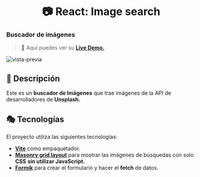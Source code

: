 <div align='center'>

# 📷 React: Image search

</div>

### Buscador de imágenes

> 🧩 Aquí puedes ver su [**Live Demo.**](https://buscador-de-imagenes-abraham.netlify.app/)

![vista-previa](./public/preview/01-page-preview.png)

## 🚀 Descripción

Este es un **buscador de Imágenes** que trae imágenes de la API de desarrolladores de **Unsplash.**

## 🎭 Tecnologías

El proyecto utiliza las siguientes tecnologías:

- [**Vite**](https://vitejs.dev/) como empaquetador.
- [**Masonry grid layout**](https://developer.mozilla.org/en-US/docs/Web/CSS/CSS_grid_layout/Masonry_layout) para mostrar las imágenes de búsquedas con solo **CSS** **sin utilizar JavaScript.**
- [**Formik**](https://formik.org/) para crear el formulario y hacer el **fetch** de datos.
